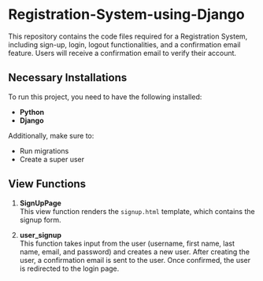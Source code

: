 # Registration-System-using-Django

This repository contains the code files required for a Registration System, including sign-up, login, logout functionalities, and a confirmation email feature. Users will receive a confirmation email to verify their account.

## Necessary Installations

To run this project, you need to have the following installed:

- **Python**
- **Django**

Additionally, make sure to:

- Run migrations
- Create a super user

## View Functions

1. **SignUpPage**  
   This view function renders the `signup.html` template, which contains the signup form.

2. **user_signup**  
   This function takes input from the user (username, first name, last name, email, and password) and creates a new user. After creating the user, a confirmation email is sent to the user. Once confirmed, the user is redirected to the login page.
